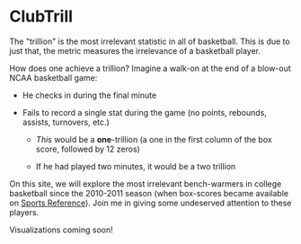 # ClubTrill

The "trillion" is the most irrelevant statistic in all of basketball. This is due to just that, the metric measures the irrelevance of a basketball player.  

How does one achieve a trillion? Imagine a walk-on at the end of a blow-out NCAA basketball game:

- He checks in during the final minute

- Fails to record a single stat during the game (no points, rebounds, assists, turnovers, etc.)

  - *This* would be a **one**-trillion (a one in the first column of the box score, followed by 12 zeros) 
  
  - If he had played two minutes, it would be a two trillion

On this site, we will explore the most irrelevant bench-warmers in college basketball since the 2010-2011 season (when box-scores became available on [Sports Reference](http://www.sports-reference.com/cbb/boxscores/)).  Join me in giving some undeserved attention to these players. 

Visualizations coming soon!
